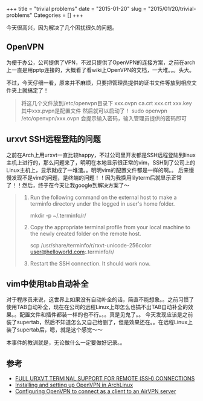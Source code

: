 +++
title = "trivial problems"
date = "2015-01-20"
slug = "2015/01/20/trivial-problems"
Categories = []
+++

今天很高兴，因为解决了几个困扰很久的问题。

## OpenVPN
为便于办公，公司提供了VPN，不过只提供了OpenVPN的连接方案，之前在arch上一直是用pptp连接的，大概看了看wiki上OpenVPN的文档，一大堆。。。头大。

不过，今天仔细一看，原来并不麻烦，只要把管理员提供的证书文件等放到相应文件夹上就搞定了！
>将这几个文件放到/etc/openvpn目录下   xxx.ovpn ca.crt  xxx.crt  xxx.key  其中xxx.pvpn是配置文件
>然后就可以启动了！ sudo openvpn /etc/openvpn/xxx.ovpn   会提示输入密码，输入管理员提供的密码即可

## urxvt SSH远程登陆的问题
之前在Arch上用urxvt一直比较happy，不过公司里开发都是SSH远程登陆到linux主机上进行的，那么问题来了，明明在本地显示很正常的vim，SSH到了公司上的Linux主机上，显示就成了一堆渣。。明明vim的配置文件都是一样的啊。。  后来慢慢发现不是vim的问题，是终端的问题！！因为我换用lilyterm后就显示正常了！！然后，终于在今天让我google到解决方案了～
>1. Run the following command on the external host to make a terminfo directory
>   under the logged in user's home folder.
>
>       mkdir -p ~/.terminfo/r/
>
>2. Copy the appropriate terminal profile from your local machine to the newly
>   created folder on the remote host.
>
>       scp /usr/share/terminfo/r/rxvt-unicode-256color user@helloworld.com:.terminfo/r/
>
>3. Restart the SSH connection. It should work now.

## vim中使用tab自动补全
对于程序员来说，这世界上如果没有自动补全的话，简直不能想象。。之前习惯了使用TAB自动补全，现在在公司的远程Linux上却怎么也搞不出TAB自动补全的效果。。配置文件和插件都装一样的也不行。。。真是见鬼了。。 今天发现应该是之前装了supertab，然后不知道怎么又自己给删了，但是效果还在。。在远程Linux上装了supertab后，嗯，就是这个感觉～～

本事件的教训就是，无论做什么一定要做好记录。。
## 参考
- [FULL URXVT TERMINAL SUPPORT FOR REMOTE (SSH) CONNECTIONS](http://www.cs.helsinki.fi/u/andrews/misc/full_urxvt_support_on_ssh_terminals.txt')
- [Installing and setting up OpenVPN in ArchLinux]('https://stavrovski.net/blog/installing-and-setting-up-openvpn-in-archlinux')
- [Configuring OpenVPN to connect as a client to an AirVPN server]('https://wiki.archlinux.org/index.php/Airvpn')


